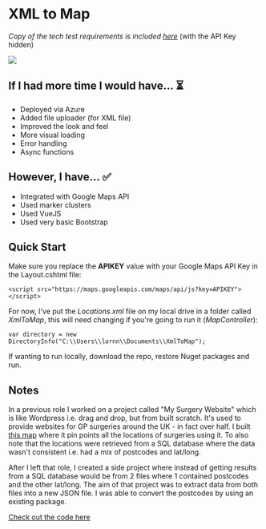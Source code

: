 # XML to Map

*Copy of the tech test requirements is included [here](https://github.com/lornasw93/xml-to-map/blob/master/Tech%20Test.docx)* (with the API Key hidden)

![](https://github.com/lornasw93/xml-to-map/blob/master/xml-to-map.gif)

## If I had more time I would have... ⏳
* Deployed via Azure
* Added file uploader (for XML file)
* Improved the look and feel
* More visual loading
* Error handling
* Async functions

## However, I have... ✅
* Integrated with Google Maps API
* Used marker clusters
* Used VueJS
* Used very basic Bootstrap

## Quick Start 

Make sure you replace the **APIKEY** value with your Google Maps API Key in the Layout.cshtml file:
```
<script src="https://maps.googleapis.com/maps/api/js?key=APIKEY"></script>
```

For now, I've put the *Locations.xml* file on my local drive in a folder called *XmlToMap*, this will need changing if you're going to run it (*MapController*):
```
var directory = new DirectoryInfo("C:\\Users\\lornn\\Documents\\XmlToMap");
```

If wanting to run locally, download the repo, restore Nuget packages and run.

## Notes
In a previous role I worked on a project called "My Surgery Website" which is like Wordpress i.e. drag and drop, but from built scratch. It's used to provide websites for GP surgeries around the UK - in fact over half. I built [this map](https://www.mysurgerywebsite.co.uk/live/contact-us/) where it pin points all the locations of surgeries using it. To also note that the locations were retrieved from a SQL database where the data wasn't consistent i.e. had a mix of postcodes and lat/long.

After I left that role, I created a side project where instead of getting results from a SQL database would be from 2 files where 1 contained postcodes and the other lat/long. The aim of that project was to extract data from both files into a new JSON file. I was able to convert the postcodes by using an existing package. 

[Check out the code here](https://github.com/lornasw93/csv-to-map/blob/master/CsvToMap/Controllers/Api/FileController.cs)
